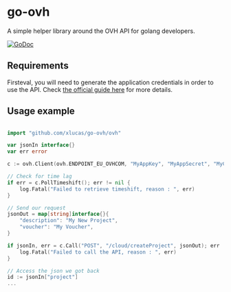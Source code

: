 # go-ovh
A simple helper library around the OVH API for golang developers.

[![GoDoc](https://img.shields.io/badge/godoc-reference-blue.svg?style=flat)](https://godoc.org/github.com/xlucas/go-ovh/ovh)


## Requirements
Firsteval, you will need to generate the application credentials in order to use the API. Check [the official guide here](https://api.ovh.com/g934.test) for more details.

## Usage example

```go

import "github.com/xlucas/go-ovh/ovh"

var jsonIn interface{}
var err error

c := ovh.Client(ovh.ENDPOINT_EU_OVHCOM, "MyAppKey", "MyAppSecret", "MyConsumerKey")

// Check for time lag
if err = c.PollTimeshift(); err != nil {
    log.Fatal("Failed to retrieve timeshift, reason : ", err)
}

// Send our request
jsonOut = map[string]interface{}{
    "description": "My New Project",
    "voucher": "My Voucher",
}

if jsonIn, err = c.Call("POST", "/cloud/createProject", jsonOut); err != nil {
    log.Fatal("Failed to call the API, reason : ", err)
}

// Access the json we got back
id := jsonIn["project"]
...
```

